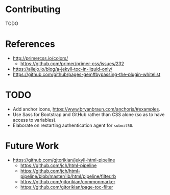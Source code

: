 # Contributing

TODO

# References

- http://primercss.io/colors/
    - https://github.com/primer/primer-css/issues/232
- https://allejo.io/blog/a-jekyll-toc-in-liquid-only/
- https://github.com/github/pages-gem#bypassing-the-plugin-whitelist

# TODO

- Add anchor icons, https://www.bryanbraun.com/anchorjs/#examples.
- Use Sass for Bootstrap and GitHub rather than CSS alone (so as to have access to variables).
- Elaborate on restarting authentication agent for `submit50`.

# Future Work

- https://github.com/gjtorikian/jekyll-html-pipeline
    - https://github.com/jch/html-pipeline
    - https://github.com/jch/html-pipeline/blob/master/lib/html/pipeline/filter.rb 
    - https://github.com/gjtorikian/commonmarker
    - https://github.com/gjtorikian/page-toc-filter

